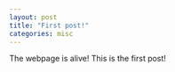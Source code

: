 ```yaml
---
layout: post
title: "First post!"
categories: misc
---
```


The webpage is alive! This is the first post! 
